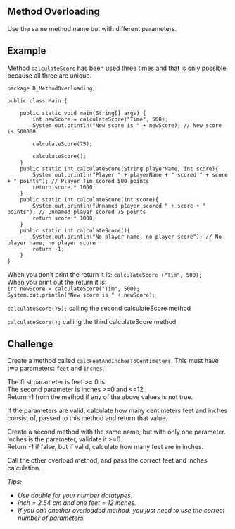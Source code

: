## Method Overloading

Use the same method name but with different parameters.

## Example

Method `calculateScore` has been used three times and that is only possible because all three are unique.

    package D_MethodOverloading;
    
    public class Main {
    
        public static void main(String[] args) {
            int newScore = calculateScore("Time", 500);
            System.out.println("New score is " + newScore); // New score is 500000

            calculateScore(75);

            calculateScore();
        }
        public static int calculateScore(String playerName, int score){
            System.out.println("Player " + playerName + " scored " + score + " points"); // Player Tim scored 500 points
            return score * 1000;
        }
        public static int calculateScore(int score){
            System.out.println("Unnamed player scored " + score + " points"); // Unnamed player scored 75 points
            return score * 1000;
        }
        public static int calculateScore(){
            System.out.println("No player name, no player score"); // No player name, no player score
            return -1;
        }
    }

When you don't print the return it is: `calculateScore ("Tim", 500);` <br/>
When you print out the return it is:<br/>
`int newScore = calculateScore("Tim", 500);` <br/>
`System.out.println("New score is " + newScore);`

`calculateScore(75);` calling the second calculateScore method

`calculateScore();` calling the third calculateScore method

## Challenge

Create a method called `calcFeetAndInchesToCentimeters`. This must have two parameters: `feet` and `inches`.

The first parameter is feet >= 0 is. <br/>
The second parameter is inches >=0 and <=12.<br/>
Return -1 from the method if any of the above values is not true.

If the parameters are valid, calculate how many centimeters feet and inches consist of, passed to this method and return that value.

Create a second method with the same name, but with only one parameter. <br/>
Inches is the parameter, validate it >=0.  <br/>
Return -1 if false, but if valid, calculate how many feet are in inches.<br/>

Call the other overload method, and pass the correct feet and inches calculation.

<i>Tips:<br/>
- Use double for your number datatypes. <br/>
-  inch = 2.54 cm and one feet = 12 inches.<br/>
- If you call another overloaded method, you just need to use the correct number of parameters. </i>
